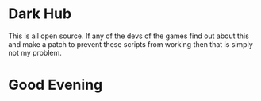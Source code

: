 # Dark Hub
This is all open source. 
If any of the devs of the games find out about this and make a patch to prevent these scripts from working then that is simply not my problem.




# Good Evening
